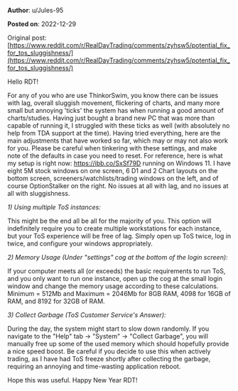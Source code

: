 **Author**: u/Jules-95

**Posted on**: 2022-12-29

Original post: [https://www.reddit.com/r/RealDayTrading/comments/zyhsw5/potential_fix_for_tos_sluggishness/](https://www.reddit.com/r/RealDayTrading/comments/zyhsw5/potential_fix_for_tos_sluggishness/)

Hello RDT!

For any of you who are use ThinkorSwim, you know there can be issues with lag, overall sluggish movement, flickering of charts, and many more small but annoying 'ticks' the system has when running a good amount of charts/studies. Having just bought a brand new PC that was more than capable of running it, I struggled with these ticks as well (with absolutely no help from TDA support at the time). Having tried everything, here are the main adjustments that have worked so far, which may or may not also work for you. Please be careful when tinkering with these settings, and make note of the defaults in case you need to reset. For reference, here is what my setup is right now: https://ibb.co/SxSf79D running on Windows 11. I have eight 5M stock windows on one screen, 6 D1 and 2 Chart layouts on the bottom screen, screeners/watchlists/trading windows on the left, and of course OptionStalker on the right. No issues at all with lag, and no issues at all with sluggishness. 


*1) Using multiple ToS instances:*

This might be the end all be all for the majority of you. This option will indefinitely require you to create multiple workstations for each instance, but your ToS experience will be free of lag. Simply open up ToS twice, log in twice, and configure your windows appropriately.

*2) Memory Usage (Under "settings" cog at the bottom of the login screen):*

If your computer meets all (or exceeds) the basic requirements to run ToS, and you only want to run one instance, open up the cog at the small login window and change the memory usage according to these calculations. Minimum = 512Mb and Maximum = 2046Mb for 8GB RAM, 4098 for 16GB of RAM, and 8192 for 32GB of RAM. 

*3) Collect Garbage (ToS Customer Service's Answer):*

During the day, the system might start to slow down randomly. If you navigate to the "Help" tab -> "System" -> "Collect Garbage", you will manually free up some of the used memory which should hopefully provide a nice speed boost. Be careful if you decide to use this when actively trading, as I have had ToS freeze shortly after collecting the garbage, requiring an annoying and time-wasting application reboot.

Hope this was useful. Happy New Year RDT!
